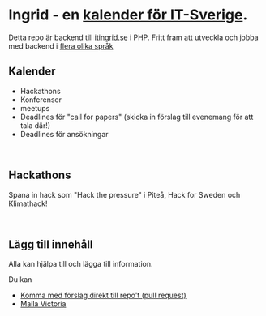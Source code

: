 # Ingrid - en [kalender för IT-Sverige](https://itingrid.se).

Detta repo är backend till [itingrid.se]( https://itingrid.se ) i PHP.
Fritt fram att utveckla och jobba med backend i [flera olika språk](https://github.com/littlekid/itingrid/tree/master/backend)

## Kalender
* Hackathons
* Konferenser
* meetups
* Deadlines för "call for papers" (skicka in förslag till evenemang för att tala där!)
* Deadlines för ansökningar

<br>

## Hackathons
Spana in hack som "Hack the pressure" i Piteå, Hack for Sweden och Klimathack!

<br>

## Lägg till innehåll
Alla kan hjälpa till och lägga till information. 

Du kan
- [Komma med förslag direkt till repo't (pull request)]( https://github.com/littlekid/itingrid )
- [Maila Victoria](mailto:victoria@kodkurs.se)


